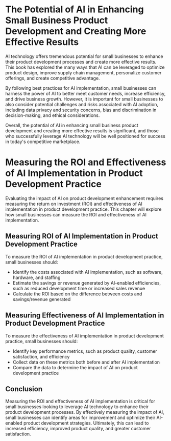 The Potential of AI in Enhancing Small Business Product Development and Creating More Effective Results
==============================================================================================================================

AI technology offers tremendous potential for small businesses to enhance their product development processes and create more effective results. This book has explored the many ways that AI can be leveraged to optimize product design, improve supply chain management, personalize customer offerings, and create competitive advantage.

By following best practices for AI implementation, small businesses can harness the power of AI to better meet customer needs, increase efficiency, and drive business growth. However, it is important for small businesses to also consider potential challenges and risks associated with AI adoption, including data privacy and security concerns, bias and discrimination in decision-making, and ethical considerations.

Overall, the potential of AI in enhancing small business product development and creating more effective results is significant, and those who successfully leverage AI technology will be well positioned for success in today's competitive marketplace.

Measuring the ROI and Effectiveness of AI Implementation in Product Development Practice
===================================================================================================================================================================

Evaluating the impact of AI on product development enhancement requires measuring the return on investment (ROI) and effectiveness of AI implementation in product development practice. This chapter will explore how small businesses can measure the ROI and effectiveness of AI implementation.

Measuring ROI of AI Implementation in Product Development Practice
------------------------------------------------------------------

To measure the ROI of AI implementation in product development practice, small businesses should:

* Identify the costs associated with AI implementation, such as software, hardware, and staffing
* Estimate the savings or revenue generated by AI-enabled efficiencies, such as reduced development time or increased sales revenue
* Calculate the ROI based on the difference between costs and savings/revenue generated

Measuring Effectiveness of AI Implementation in Product Development Practice
----------------------------------------------------------------------------

To measure the effectiveness of AI implementation in product development practice, small businesses should:

* Identify key performance metrics, such as product quality, customer satisfaction, and efficiency
* Collect data on these metrics both before and after AI implementation
* Compare the data to determine the impact of AI on product development practice

Conclusion
----------

Measuring the ROI and effectiveness of AI implementation is critical for small businesses looking to leverage AI technology to enhance their product development processes. By effectively measuring the impact of AI, small businesses can identify areas for improvement and optimize their AI-enabled product development strategies. Ultimately, this can lead to increased efficiency, improved product quality, and greater customer satisfaction.
